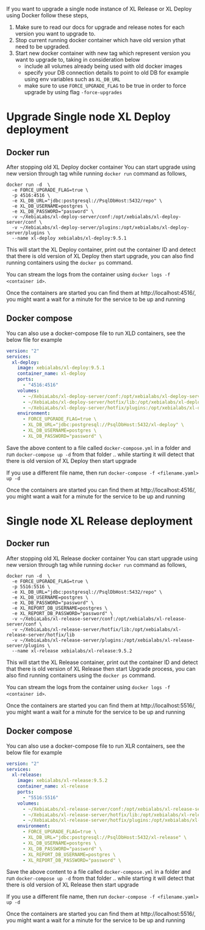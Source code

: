 If you want to upgrade a single node instance of XL Release or XL Deploy using Docker follow these steps,

1. Make sure to read our docs for upgrade and release notes for each version you want to upgrade to.
2. Stop current running docker container which have old version ythat need to be upgraded.
3. Start new docker container with new tag which represent version you want to upgrade to, taking in consideration below
    * include all volumes already being used with old docker images
    * specify your DB connection details to point to old DB for example using env variables such as `XL_DB_URL`
    * make sure to use `FORCE_UPGRADE_FLAG` to be true in order to force upgrade by using flag `-force-upgrades`

# Upgrade Single node XL Deploy deployment

## Docker run

After stopping old XL Deploy docker container You can start upgrade using new version through tag while running `docker run` command as follows,

```shell
docker run -d  \
  -e FORCE_UPGRADE_FLAG=true \
  -p 4516:4516 \
  -e XL_DB_URL="jdbc:postgresql://PsqlDbHost:5432/repo" \
  -e XL_DB_USERNAME=postgres \
  -e XL_DB_PASSWORD="password" \
  -v ~/XebiaLabs/xl-deploy-server/conf:/opt/xebialabs/xl-deploy-server/conf \
  -v ~/XebiaLabs/xl-deploy-server/plugins:/opt/xebialabs/xl-deploy-server/plugins \
  --name xl-deploy xebialabs/xl-deploy:9.5.1
```

This will start the XL Deploy container, print out the container ID and detect that there is old version of XL Deploy then start upgrade, you can also find running containers using the `docker ps` command.

You can stream the logs from the container using `docker logs -f <container id>`.

Once the containers are started you can find them at http://localhost:4516/, you might want a wait for a minute for the service to be up and running

## Docker compose

You can also use a docker-compose file to run XLD containers, see the below file for example

```yaml
version: "2"
services:
  xl-deploy:
    image: xebialabs/xl-deploy:9.5.1
    container_name: xl-deploy
    ports:
      - "4516:4516"
    volumes:
      - ~/XebiaLabs/xl-deploy-server/conf:/opt/xebialabs/xl-deploy-server/conf
      - ~/XebiaLabs/xl-deploy-server/hotfix/lib:/opt/xebialabs/xl-deploy-server/hotfix/lib
      - ~/XebiaLabs/xl-deploy-server/hotfix/plugins:/opt/xebialabs/xl-deploy-server/hotfix/plugins
    environment:
      - FORCE_UPGRADE_FLAG=true \
      - XL_DB_URL="jdbc:postgresql://PsqlDbHost:5432/xl-deploy" \
      - XL_DB_USERNAME=postgres \
      - XL_DB_PASSWORD="password" \
```

Save the above content to a file called `docker-compose.yml` in a folder and run `docker-compose up -d` from that folder .. while starting it will detect that there is old version of XL Deploy then start upgrade

If you use a different file name, then run `docker-compose -f <filename.yaml> up -d`

Once the containers are started you can find them at http://localhost:4516/, you might want a wait for a minute for the service to be up and running

# Single node XL Release deployment

## Docker run

After stopping old XL Release docker container You can start upgrade using new version through tag while running `docker run` command as follows,

```shell
docker run -d  \
  -e FORCE_UPGRADE_FLAG=true \
  -p 5516:5516 \
  -e XL_DB_URL="jdbc:postgresql://PsqlDbHost:5432/repo" \
  -e XL_DB_USERNAME=postgres \
  -e XL_DB_PASSWORD="password" \
  -e XL_REPORT_DB_USERNAME=postgres \
  -e XL_REPORT_DB_PASSWORD="password" \
  -v ~/XebiaLabs/xl-release-server/conf:/opt/xebialabs/xl-release-server/conf \
  -v ~/XebiaLabs/xl-release-server/hotfix/lib:/opt/xebialabs/xl-release-server/hotfix/lib
  -v ~/XebiaLabs/xl-release-server/plugins:/opt/xebialabs/xl-release-server/plugins \
  --name xl-release xebialabs/xl-release:9.5.2
```

This will start the XL Release container, print out the container ID and detect that there is old version of XL Release then start Upgrade process, you can also find running containers using the `docker ps` command.

You can stream the logs from the container using `docker logs -f <container id>`.

Once the containers are started you can find them at http://localhost:5516/, you might want a wait for a minute for the service to be up and running

## Docker compose

You can also use a docker-compose file to run XLR containers, see the below file for example

```yaml
version: "2"
services:
  xl-release:
    image: xebialabs/xl-release:9.5.2
    container_name: xl-release
    ports:
      - "5516:5516"
    volumes:
      - ~/XebiaLabs/xl-release-server/conf:/opt/xebialabs/xl-release-server/conf
      - ~/XebiaLabs/xl-release-server/hotfix/lib:/opt/xebialabs/xl-release-server/hotfix/lib
      - ~/XebiaLabs/xl-release-server/hotfix/plugins:/opt/xebialabs/xl-release-server/hotfix/plugins
    environment:
      - FORCE_UPGRADE_FLAG=true \
      - XL_DB_URL="jdbc:postgresql://PsqlDbHost:5432/xl-release" \
      - XL_DB_USERNAME=postgres \
      - XL_DB_PASSWORD="password" \
      - XL_REPORT_DB_USERNAME=postgres \
      - XL_REPORT_DB_PASSWORD="password" \
```

Save the above content to a file called `docker-compose.yml` in a folder and run `docker-compose up -d` from that folder .. while starting it will detect that there is old version of XL Release then start upgrade

If you use a different file name, then run `docker-compose -f <filename.yaml> up -d`

Once the containers are started you can find them at http://localhost:5516/, you might want a wait for a minute for the service to be up and running

